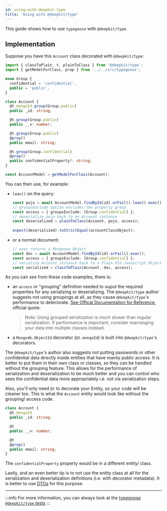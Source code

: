 ```yaml
---
id: using-with-deepkit-type
title: 'Using with @deepkit/type'
---
```


This guide shows how to use `typegoose` with `@deepkit/type`.

## Implementation

Suppose you have this `Account` class decorated with `@deepkit/type`:

```ts
import { classToPlain, t, plainToClass } from '@deepkit/type';
import { getModelForClass, prop } from '../../src/typegoose';

enum Group {
  confidential = 'confidential',
  public = 'public',
}

class Account {
  @t.mongoId.group(Group.public)
  public _id: string;

  @t.group(Group.public)
  public __v: number;

  @t.group(Group.public)
  @prop()
  public email: string;

  @t.group(Group.confidential)
  @prop()
  public confidentialProperty?: string;
}

const AccountModel = getModelForClass(Account);
```

You can then use, for example:

* `lean()` on the query:

  ```ts
  const pojo = await AccountModel.findById(id).orFail().lean().exec();
  // groupsExclude option excludes the property group
  const access = { groupsExclude: [Group.confidential] };
  // deserialize pojo back to an Account instance
  const deserialized = plainToClass(Account, pojo, access);
 
  expect(deserialized).toStrictEqual(accountClassObject);
  ```

* or a normal document:

  ```ts
  // exec returns a Mongoose Object
  const doc = await AccountModel.findById(id).orFail().exec();
  const access = { groupsExclude: [Group.confidential] };
  // serialize Account instance back to a Plain Old Javascript Object
  const serialized = classToPlain(Account, doc, access);
  ```

As you can see from these code examples, there is:

* an `access` or "grouping" definition needed to ouput the required properties for any serializing or deserializing. The `@deepkit/type` author suggests not using groupings at all, as they cause `@deepkit/type`'s performance to deteriorate. [See Offical Documentation for Reference](https://deepkit.io/documentation/type/serialization#groups), official quote:
  >  Note: Using grouped serialization is much slower than regular serialization. If performance is important, consider rearranging your data into multiple classes instead.
* a `Mongodb.ObjectId` decorator (`@t.mongoId`) is built into `@deepkit/type`'s decorators.

The `@deepkit/type`'s author also suggests not putting passwords or other confidential data directly inside entities that have mainly public access. It is better to put them in their own class or classes, so they can be handled without the grouping feature. This allows for the performance of serialization and deserialization to be much better and you can control who sees the confidential data more appropriately i.e. not via serialization steps.

Also, you'll only need `@t` to decorate your Entity, so your code will be cleaner too. This is what the `Account` entity would look like without the grouping/ access code.

```ts
class Account {
  @t.mongoId
  public _id: string;

  @t
  public __v: number;

  @t
  @prop()
  public email: string;
}
```

The `confidentialProperty` property would be in a different entity/ class.

Lastly, and an even better tip is to not use the entity class at all for the serialization and deserialization definitions (i.e. with decorator metadata). It is better to use [DTOs](https://en.wikipedia.org/wiki/Data_transfer_object) for this purpose.  

---

:::info
For more information, you can always look at the [typegoose `@deepkit/type` tests](https://github.com/typegoose/typegoose/blob/master/test/tests/deepkitType.test.ts)
:::

